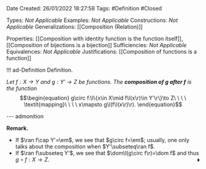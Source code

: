 <br />
<br />

Date Created: 26/01/2022 18:27:58
Tags: #Definition #Closed 

Types: _Not Applicable_
Examples: _Not Applicable_ 
Constructions: _Not Applicable_
Generalizations: [[Composition (Relation)]]

Properties: [[Composition with identity function is the function itself]], [[Composition of bijections is a bijection]]
Sufficiencies: _Not Applicable_
Equivalences: _Not Applicable_
Justifications: [[Composition of functions is a function]]

!!! ad-Definition Definition.

_Let $f:X\to Y$ and $g:Y'\to Z$ be functions. The **composition of $g$ after $f$** is the function_
$$\begin{equation}
    g\circ f:\l\{x\in X\mid f\l(x\r)\in Y'\r\}\to Z\ \ \ \ \textit{mapping}\ \ \ \ x\mapsto g\l(f\l(x\r)\r).
\end{equation}$$

--- admonition

**Remark.**
* If $\ran f\cap Y'=\em$, we see that $g\circ f=\em$; usually, one only talks about the composition when $Y'\subseteq\ran f$.
* If $\ran f\subseteq Y'$, we see that $\dom\l(g\circ f\r)=\dom f$ and thus $g\circ f:X\to Z$.<span style="float:right;">$\blacklozenge$</span>
